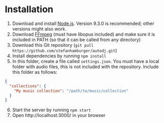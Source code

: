 # Installation

1. Download and install [Node.js](https://nodejs.org/en/download/current/). Version 9.3.0 is recommended; other versions might also work.
2. Download [FFmpeg](https://ffmpeg.org/download.html) (must have libopus included) and make sure it is included in PATH (so that it can be called from any directory)
3. Download this Git repository (`git pull https://github.com/stefanhamburger/autodj.git`)
4. Install dependencies by running `npm install`
5. In this folder, create a file called `settings.json`. You must have a local folder with audio files, this is not included with the repository. Include this folder as follows:
```json
{
  "collections": {
    "My music collection": "/path/to/music/collection"
  }
}
```
6. Start the server by running `npm start`
7. Open http://localhost:3000/ in your browser
